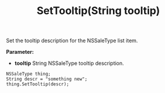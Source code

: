 ﻿---
uid: crmscript_ref_NSSaleType_SetTooltip
title: SetTooltip(String tooltip)
intellisense: NSSaleType.SetTooltip
keywords: NSSaleType, SetTooltip
so.topic: reference
---

Set the tooltip description for the NSSaleType list item.

**Parameter:** 
 - **tooltip** String NSSaleType tooltip description.

```crmscript
NSSaleType thing;
String descr = "something new";
thing.SetTooltip(descr);
```

